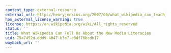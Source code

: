 ```yaml
---
content_type: external-resource
external_url: http://henryjenkins.org/2007/06/what_wikipedia_can_teach_us_ab.html
has_external_license_warning: true
license: https://en.wikipedia.org/wiki/All_rights_reserved
status: ''
title: What Wikipedia Can Tell Us About the New Media Literacies
uid: 75a7452d-ddd9-4047-b3e7-e0df76bcdb17
wayback_url: ''
---
```

